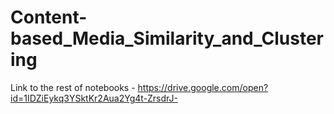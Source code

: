 # Content-based_Media_Similarity_and_Clustering

Link to the rest of notebooks - https://drive.google.com/open?id=1IDZiEykq3YSktKr2Aua2Yg4t-ZrsdrJ- 
